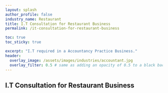 ```yaml
---
layout: splash 
author_profile: false 
industry_name: Restaurant
title: I.T Consultation for Restaurant Business
permalink: /it-consultation-for-restaurant-business

toc: true
toc_sticky: true

excerpt: "I.T required in a Accountancy Practice Business."
header:
  overlay_image: /assets/images/industries/accountant.jpg
  overlay_filter: 0.5 # same as adding an opacity of 0.5 to a black background
---
```


## I.T Consultation for Restaurant Business